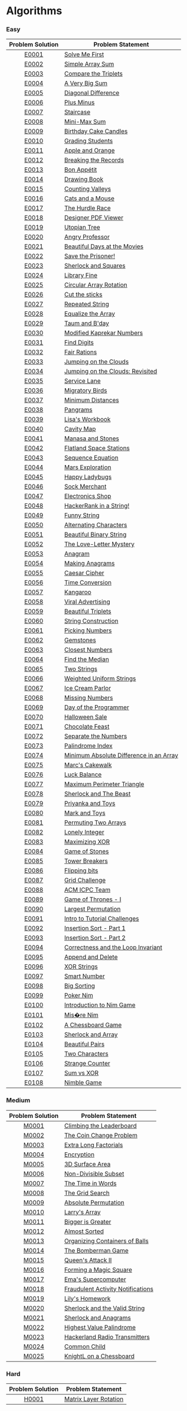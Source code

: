 # Algorithms

### Easy

|Problem Solution|Problem Statement|
|:--------------:|-----------------|
|[E0001]|[Solve Me First]|
|[E0002]|[Simple Array Sum]|
|[E0003]|[Compare the Triplets]|
|[E0004]|[A Very Big Sum]|
|[E0005]|[Diagonal Difference]|
|[E0006]|[Plus Minus]|
|[E0007]|[Staircase]|
|[E0008]|[Mini-Max Sum]|
|[E0009]|[Birthday Cake Candles]|
|[E0010]|[Grading Students]|
|[E0011]|[Apple and Orange]|
|[E0012]|[Breaking the Records]|
|[E0013]|[Bon Appétit]|
|[E0014]|[Drawing Book]|
|[E0015]|[Counting Valleys]|
|[E0016]|[Cats and a Mouse]|
|[E0017]|[The Hurdle Race]|
|[E0018]|[Designer PDF Viewer]|
|[E0019]|[Utopian Tree]|
|[E0020]|[Angry Professor]|
|[E0021]|[Beautiful Days at the Movies]|
|[E0022]|[Save the Prisoner!]|
|[E0023]|[Sherlock and Squares]|
|[E0024]|[Library Fine]|
|[E0025]|[Circular Array Rotation]|
|[E0026]|[Cut the sticks]|
|[E0027]|[Repeated String]|
|[E0028]|[Equalize the Array]|
|[E0029]|[Taum and B'day]|
|[E0030]|[Modified Kaprekar Numbers]|
|[E0031]|[Find Digits]|
|[E0032]|[Fair Rations]|
|[E0033]|[Jumping on the Clouds]|
|[E0034]|[Jumping on the Clouds: Revisited]|
|[E0035]|[Service Lane]|
|[E0036]|[Migratory Birds]|
|[E0037]|[Minimum Distances]|
|[E0038]|[Pangrams]|
|[E0039]|[Lisa's Workbook]|
|[E0040]|[Cavity Map]|
|[E0041]|[Manasa and Stones]|
|[E0042]|[Flatland Space Stations]|
|[E0043]|[Sequence Equation]|
|[E0044]|[Mars Exploration]|
|[E0045]|[Happy Ladybugs]|
|[E0046]|[Sock Merchant]|
|[E0047]|[Electronics Shop]|
|[E0048]|[HackerRank in a String!]|
|[E0049]|[Funny String]|
|[E0050]|[Alternating Characters]|
|[E0051]|[Beautiful Binary String]|
|[E0052]|[The Love-Letter Mystery]|
|[E0053]|[Anagram]|
|[E0054]|[Making Anagrams]|
|[E0055]|[Caesar Cipher]|
|[E0056]|[Time Conversion]|
|[E0057]|[Kangaroo]|
|[E0058]|[Viral Advertising]|
|[E0059]|[Beautiful Triplets]|
|[E0060]|[String Construction]|
|[E0061]|[Picking Numbers]|
|[E0062]|[Gemstones]|
|[E0063]|[Closest Numbers]|
|[E0064]|[Find the Median]|
|[E0065]|[Two Strings]|
|[E0066]|[Weighted Uniform Strings]|
|[E0067]|[Ice Cream Parlor]|
|[E0068]|[Missing Numbers]|
|[E0069]|[Day of the Programmer]|
|[E0070]|[Halloween Sale]|
|[E0071]|[Chocolate Feast]|
|[E0072]|[Separate the Numbers]|
|[E0073]|[Palindrome Index]|
|[E0074]|[Minimum Absolute Difference in an Array]|
|[E0075]|[Marc's Cakewalk]|
|[E0076]|[Luck Balance]|
|[E0077]|[Maximum Perimeter Triangle]|
|[E0078]|[Sherlock and The Beast]|
|[E0079]|[Priyanka and Toys]|
|[E0080]|[Mark and Toys]|
|[E0081]|[Permuting Two Arrays]|
|[E0082]|[Lonely Integer]|
|[E0083]|[Maximizing XOR]|
|[E0084]|[Game of Stones]|
|[E0085]|[Tower Breakers]|
|[E0086]|[Flipping bits]|
|[E0087]|[Grid Challenge]|
|[E0088]|[ACM ICPC Team]|
|[E0089]|[Game of Thrones - I]|
|[E0090]|[Largest Permutation]|
|[E0091]|[Intro to Tutorial Challenges]|
|[E0092]|[Insertion Sort - Part 1]|
|[E0093]|[Insertion Sort - Part 2]|
|[E0094]|[Correctness and the Loop Invariant]|
|[E0095]|[Append and Delete]|
|[E0096]|[XOR Strings]|
|[E0097]|[Smart Number]|
|[E0098]|[Big Sorting]|
|[E0099]|[Poker Nim]|
|[E0100]|[Introduction to Nim Game]|
|[E0101]|[Mis�re Nim]|
|[E0102]|[A Chessboard Game]|
|[E0103]|[Sherlock and Array]|
|[E0104]|[Beautiful Pairs]|
|[E0105]|[Two Characters]|
|[E0106]|[Strange Counter]|
|[E0107]|[Sum vs XOR]|
|[E0108]|[Nimble Game]|

### Medium

|Problem Solution|Problem Statement|
|:--------------:|-----------------|
|[M0001]|[Climbing the Leaderboard]|
|[M0002]|[The Coin Change Problem]|
|[M0003]|[Extra Long Factorials]|
|[M0004]|[Encryption]|
|[M0005]|[3D Surface Area]|
|[M0006]|[Non-Divisible Subset]|
|[M0007]|[The Time in Words]|
|[M0008]|[The Grid Search]|
|[M0009]|[Absolute Permutation]|
|[M0010]|[Larry's Array]|
|[M0011]|[Bigger is Greater]|
|[M0012]|[Almost Sorted]|
|[M0013]|[Organizing Containers of Balls]|
|[M0014]|[The Bomberman Game]|
|[M0015]|[Queen's Attack II]|
|[M0016]|[Forming a Magic Square]|
|[M0017]|[Ema's Supercomputer]|
|[M0018]|[Fraudulent Activity Notifications]|
|[M0019]|[Lily's Homework]|
|[M0020]|[Sherlock and the Valid String]|
|[M0021]|[Sherlock and Anagrams]|
|[M0022]|[Highest Value Palindrome]|
|[M0023]|[Hackerland Radio Transmitters]|
|[M0024]|[Common Child]|
|[M0025]|[KnightL on a Chessboard]|

### Hard

|Problem Solution|Problem Statement|
|:--------------:|-----------------|
|[H0001]|[Matrix Layer Rotation]|

[//]: # (Easy)

[E0001]: Easy/E0001.cpp
[Solve Me First]: https://www.hackerrank.com/challenges/solve-me-first/problem

[E0002]: Easy/E0002.cpp
[Simple Array Sum]: https://www.hackerrank.com/challenges/simple-array-sum/problem

[E0003]: Easy/E0003.cpp
[Compare the Triplets]: https://www.hackerrank.com/challenges/compare-the-triplets/problem

[E0004]: Easy/E0004.cpp
[A Very Big Sum]: https://www.hackerrank.com/challenges/a-very-big-sum/problem

[E0005]: Easy/E0005.cpp
[Diagonal Difference]: https://www.hackerrank.com/challenges/diagonal-difference/problem

[E0006]: Easy/E0006.cpp
[Plus Minus]: https://www.hackerrank.com/challenges/plus-minus/problem

[E0007]: Easy/E0007.cpp
[Staircase]: https://www.hackerrank.com/challenges/staircase/problem

[E0008]: Easy/E0008.cpp
[Mini-Max Sum]: https://www.hackerrank.com/challenges/mini-max-sum/problem

[E0009]: Easy/E0009.cpp
[Birthday Cake Candles]: https://www.hackerrank.com/challenges/birthday-cake-candles/problem

[E0010]: Easy/E0010.cpp
[Grading Students]: https://www.hackerrank.com/challenges/grading/problem

[E0011]: Easy/E0011.cpp
[Apple and Orange]: https://www.hackerrank.com/challenges/apple-and-orange/problem

[E0012]: Easy/E0012.cpp
[Breaking the Records]: https://www.hackerrank.com/challenges/breaking-best-and-worst-records/problem

[E0013]: Easy/E0013.cpp
[Bon Appétit]: https://www.hackerrank.com/challenges/bon-appetit/problem

[E0014]: Easy/E0014.cpp
[Drawing Book]: https://www.hackerrank.com/challenges/drawing-book/problem

[E0015]: Easy/E0015.cpp
[Counting Valleys]: https://www.hackerrank.com/challenges/counting-valleys/problem

[E0016]: Easy/E0016.cpp
[Cats and a Mouse]: https://www.hackerrank.com/challenges/cats-and-a-mouse/problem

[E0017]: Easy/E0017.cpp
[The Hurdle Race]: https://www.hackerrank.com/challenges/the-hurdle-race/problem

[E0018]: Easy/E0018.cpp
[Designer PDF Viewer]: https://www.hackerrank.com/challenges/designer-pdf-viewer/problem

[E0019]: Easy/E0019.cpp
[Utopian Tree]: https://www.hackerrank.com/challenges/utopian-tree/problem

[E0020]: Easy/E0020.cpp
[Angry Professor]: https://www.hackerrank.com/challenges/angry-professor/problem

[E0021]: Easy/E0021.cpp
[Beautiful Days at the Movies]: https://www.hackerrank.com/challenges/beautiful-days-at-the-movies/problem

[E0022]: Easy/E0022.cpp
[Save the Prisoner!]: https://www.hackerrank.com/challenges/save-the-prisoner/problem

[E0023]: Easy/E0023.cpp
[Sherlock and Squares]: https://www.hackerrank.com/challenges/sherlock-and-squares/problem

[E0024]: Easy/E0024.cpp
[Library Fine]: https://www.hackerrank.com/challenges/library-fine/problem

[E0025]: Easy/E0025.cpp
[Circular Array Rotation]: https://www.hackerrank.com/challenges/circular-array-rotation/problem

[E0026]: Easy/E0026.cpp
[Cut the sticks]: https://www.hackerrank.com/challenges/cut-the-sticks/problem

[E0027]: Easy/E0027.cpp
[Repeated String]: https://www.hackerrank.com/challenges/repeated-string/problem

[E0028]: Easy/E0028.cpp
[Equalize the Array]: https://www.hackerrank.com/challenges/equality-in-a-array/problem

[E0029]: Easy/E0029.cpp
[Taum and B'day]: https://www.hackerrank.com/challenges/taum-and-bday/problem

[E0030]: Easy/E0030.cpp
[Modified Kaprekar Numbers]: https://www.hackerrank.com/challenges/kaprekar-numbers/problem

[E0031]: Easy/E0031.cpp
[Find Digits]: https://www.hackerrank.com/challenges/find-digits/problem

[E0032]: Easy/E0032.cpp
[Fair Rations]: https://www.hackerrank.com/challenges/fair-rations/problem

[E0033]: Easy/E0033.cpp
[Jumping on the Clouds]: https://www.hackerrank.com/challenges/jumping-on-the-clouds/problem

[E0034]: Easy/E0034.cpp
[Jumping on the Clouds: Revisited]: https://www.hackerrank.com/challenges/jumping-on-the-clouds-revisited/problem

[E0035]: Easy/E0035.cpp
[Service Lane]: https://www.hackerrank.com/challenges/service-lane/problem

[E0036]: Easy/E0036.cpp
[Migratory Birds]: https://www.hackerrank.com/challenges/migratory-birds/problem

[E0037]: Easy/E0037.cpp
[Minimum Distances]: https://www.hackerrank.com/challenges/minimum-distances/problem

[E0038]: Easy/E0038.cpp
[Pangrams]: https://www.hackerrank.com/challenges/pangrams/problem

[E0039]: Easy/E0039.cpp
[Lisa's Workbook]: https://www.hackerrank.com/challenges/lisa-workbook/problem

[E0040]: Easy/E0040.cpp
[Cavity Map]: https://www.hackerrank.com/challenges/cavity-map/problem

[E0041]: Easy/E0041.cpp
[Manasa and Stones]: https://www.hackerrank.com/challenges/manasa-and-stones/problem

[E0042]: Easy/E0042.cpp
[Flatland Space Stations]: https://www.hackerrank.com/challenges/flatland-space-stations/problem

[E0043]: Easy/E0043.cpp
[Sequence Equation]: https://www.hackerrank.com/challenges/permutation-equation/problem

[E0044]: Easy/E0044.cpp
[Mars Exploration]: https://www.hackerrank.com/challenges/mars-exploration/problem

[E0045]: Easy/E0045.cpp
[Happy Ladybugs]: https://www.hackerrank.com/challenges/happy-ladybugs/problem

[E0046]: Easy/E0046.cpp
[Sock Merchant]: https://www.hackerrank.com/challenges/sock-merchant/problem

[E0047]: Easy/E0047.cpp
[Electronics Shop]: https://www.hackerrank.com/challenges/electronics-shop/problem

[E0048]: Easy/E0048.cpp
[HackerRank in a String!]: https://www.hackerrank.com/challenges/hackerrank-in-a-string/problem

[E0049]: Easy/E0049.cpp
[Funny String]: https://www.hackerrank.com/challenges/funny-string/problem

[E0050]: Easy/E0050.cpp
[Alternating Characters]: https://www.hackerrank.com/challenges/alternating-characters/problem

[E0051]: Easy/E0051.cpp
[Beautiful Binary String]: https://www.hackerrank.com/challenges/beautiful-binary-string/problem

[E0052]: Easy/E0052.cpp
[The Love-Letter Mystery]: https://www.hackerrank.com/challenges/the-love-letter-mystery/problem

[E0053]: Easy/E0053.cpp
[Anagram]: https://www.hackerrank.com/challenges/anagram/problem

[E0054]: Easy/E0054.cpp
[Making Anagrams]: https://www.hackerrank.com/challenges/making-anagrams/problem

[E0055]: Easy/E0055.cpp
[Caesar Cipher]: https://www.hackerrank.com/challenges/caesar-cipher-1/problem

[E0056]: Easy/E0056.cpp
[Time Conversion]: https://www.hackerrank.com/challenges/time-conversion/problem

[E0057]: Easy/E0057.cpp
[Kangaroo]: https://www.hackerrank.com/challenges/kangaroo/problem

[E0058]: Easy/E0058.cpp
[Viral Advertising]: https://www.hackerrank.com/challenges/strange-advertising/problem

[E0059]: Easy/E0059.cpp
[Beautiful Triplets]: https://www.hackerrank.com/challenges/beautiful-triplets/problem

[E0060]: Easy/E0060.cpp
[String Construction]: https://www.hackerrank.com/challenges/string-construction/problem

[E0061]: Easy/E0061.cpp
[Picking Numbers]: https://www.hackerrank.com/challenges/picking-numbers/problem

[E0062]: Easy/E0062.cpp
[Gemstones]: https://www.hackerrank.com/challenges/gem-stones/problem

[E0063]: Easy/E0063.cpp
[Closest Numbers]: https://www.hackerrank.com/challenges/closest-numbers/problem

[E0064]: Easy/E0064.cpp
[Find the Median]: https://www.hackerrank.com/challenges/find-the-median/problem

[E0065]: Easy/E0065.cpp
[Two Strings]: https://www.hackerrank.com/challenges/two-strings/problem

[E0066]: Easy/E0066.cpp
[Weighted Uniform Strings]: https://www.hackerrank.com/challenges/weighted-uniform-string/problem

[E0067]: Easy/E0067.cpp
[Ice Cream Parlor]: https://www.hackerrank.com/challenges/icecream-parlor/problem

[E0068]: Easy/E0068.cpp
[Missing Numbers]: https://www.hackerrank.com/challenges/missing-numbers/problem

[E0069]: Easy/E0069.cpp
[Day of the Programmer]: https://www.hackerrank.com/challenges/day-of-the-programmer/problem

[E0070]: Easy/E0070.cpp
[Halloween Sale]: https://www.hackerrank.com/challenges/halloween-sale/problem

[E0071]: Easy/E0071.cpp
[Chocolate Feast]: https://www.hackerrank.com/challenges/chocolate-feast/problem

[E0072]: Easy/E0072.cpp
[Separate the Numbers]: https://www.hackerrank.com/challenges/separate-the-numbers/problem

[E0073]: Easy/E0073.cpp
[Palindrome Index]: https://www.hackerrank.com/challenges/palindrome-index/problem

[E0074]: Easy/E0074.cpp
[Minimum Absolute Difference in an Array]: https://www.hackerrank.com/challenges/minimum-absolute-difference-in-an-array/problem

[E0075]: Easy/E0075.cpp
[Marc's Cakewalk]: https://www.hackerrank.com/challenges/marcs-cakewalk/problem

[E0076]: Easy/E0076.cpp
[Luck Balance]: https://www.hackerrank.com/challenges/luck-balance/problem

[E0077]: Easy/E0077.cpp
[Maximum Perimeter Triangle]: https://www.hackerrank.com/challenges/maximum-perimeter-triangle/problem

[E0078]: Easy/E0078.cpp
[Sherlock and The Beast]: https://www.hackerrank.com/challenges/sherlock-and-the-beast/problem

[E0079]: Easy/E0079.cpp
[Priyanka and Toys]: https://www.hackerrank.com/challenges/priyanka-and-toys/problem

[E0080]: Easy/E0080.cpp
[Mark and Toys]: https://www.hackerrank.com/challenges/mark-and-toys/problem

[E0081]: Easy/E0081.cpp
[Permuting Two Arrays]: https://www.hackerrank.com/challenges/two-arrays/problem

[E0082]: Easy/E0082.cpp
[Lonely Integer]: https://www.hackerrank.com/challenges/lonely-integer/problem

[E0083]: Easy/E0083.cpp
[Maximizing XOR]: https://www.hackerrank.com/challenges/maximizing-xor/problem

[E0084]: Easy/E0084.cpp
[Game of Stones]: https://www.hackerrank.com/challenges/game-of-stones-1/problem

[E0085]: Easy/E0085.cpp
[Tower Breakers]: https://www.hackerrank.com/challenges/tower-breakers-1/problem

[E0086]: Easy/E0086.cpp
[Flipping bits]: https://www.hackerrank.com/challenges/flipping-bits/problem

[E0087]: Easy/E0087.cpp
[Grid Challenge]: https://www.hackerrank.com/challenges/grid-challenge/problem

[E0088]: Easy/E0088.cpp
[ACM ICPC Team]: https://www.hackerrank.com/challenges/acm-icpc-team/problem

[E0089]: Easy/E0089.cpp
[Game of Thrones - I]: https://www.hackerrank.com/challenges/game-of-thrones/problem

[E0090]: Easy/E0090.cpp
[Largest Permutation]: https://www.hackerrank.com/challenges/largest-permutation/problem

[E0091]: Easy/E0091.cpp
[Intro to Tutorial Challenges]: https://www.hackerrank.com/challenges/tutorial-intro/problem

[E0092]: Easy/E0092.cpp
[Insertion Sort - Part 1]: https://www.hackerrank.com/challenges/insertionsort1/problem

[E0093]: Easy/E0093.cpp
[Insertion Sort - Part 2]: https://www.hackerrank.com/challenges/insertionsort2/problem

[E0094]: Easy/E0094.cpp
[Correctness and the Loop Invariant]: https://www.hackerrank.com/challenges/correctness-invariant/problem

[E0095]: Easy/E0095.cpp
[Append and Delete]: https://www.hackerrank.com/challenges/append-and-delete/problem

[E0096]: Easy/E0096.cpp
[XOR Strings]: https://www.hackerrank.com/challenges/strings-xor/problem

[E0097]: Easy/E0097.cpp
[Smart Number]: https://www.hackerrank.com/challenges/smart-number/problem

[E0098]: Easy/E0098.cpp
[Big Sorting]: https://www.hackerrank.com/challenges/big-sorting/problem

[E0099]: Easy/E0099.cpp
[Poker Nim]: https://www.hackerrank.com/challenges/poker-nim-1/problem

[E0100]: Easy/E0100.cpp
[Introduction to Nim Game]: https://www.hackerrank.com/challenges/nim-game-1/problem

[E0101]: Easy/E0101.cpp
[Mis�re Nim]: https://www.hackerrank.com/challenges/misere-nim-1/problem

[E0102]: Easy/E0102.cpp
[A Chessboard Game]: https://www.hackerrank.com/challenges/a-chessboard-game-1/problem

[E0103]: Easy/E0103.cpp
[Sherlock and Array]: https://www.hackerrank.com/challenges/sherlock-and-array/problem

[E0104]: Easy/E0104.cpp
[Beautiful Pairs]: https://www.hackerrank.com/challenges/beautiful-pairs/problem

[E0105]: Easy/E0105.cpp
[Two Characters]: https://www.hackerrank.com/challenges/two-characters/problem

[E0106]: Easy/E0106.cpp
[Strange Counter]: https://www.hackerrank.com/challenges/strange-code/problem

[E0107]: Easy/E0107.cpp
[Sum vs XOR]: https://www.hackerrank.com/challenges/sum-vs-xor/problem

[E0108]: Easy/E0108.cpp
[Nimble Game]: https://www.hackerrank.com/challenges/nimble-game-1/problem

[//]: # (Medium)

[M0001]: Medium/M0001.cpp
[Climbing the Leaderboard]: https://www.hackerrank.com/challenges/climbing-the-leaderboard/problem

[M0002]: Medium/M0002.cpp
[The Coin Change Problem]: https://www.hackerrank.com/challenges/coin-change/problem

[M0003]: Medium/M0003.cpp
[Extra Long Factorials]: https://www.hackerrank.com/challenges/extra-long-factorials/problem

[M0004]: Medium/M0004.cpp
[Encryption]: https://www.hackerrank.com/challenges/encryption/problem

[M0005]: Medium/M0005.cpp
[3D Surface Area]: https://www.hackerrank.com/challenges/3d-surface-area/problem

[M0006]: Medium/M0006.cpp
[Non-Divisible Subset]: https://www.hackerrank.com/challenges/non-divisible-subset/problem

[M0007]: Medium/M0007.cpp
[The Time in Words]: https://www.hackerrank.com/challenges/the-time-in-words/problem

[M0008]: Medium/M0008.cpp
[The Grid Search]: https://www.hackerrank.com/challenges/the-grid-search/problem

[M0009]: Medium/M0009.cpp
[Absolute Permutation]: https://www.hackerrank.com/challenges/absolute-permutation/problem

[M0010]: Medium/M0010.cpp
[Larry's Array]: https://www.hackerrank.com/challenges/larrys-array/problem

[M0011]: Medium/M0011.cpp
[Bigger is Greater]: https://www.hackerrank.com/challenges/bigger-is-greater/problem

[M0012]: Medium/M0012.cpp
[Almost Sorted]: https://www.hackerrank.com/challenges/almost-sorted/problem

[M0013]: Medium/M0013.cpp
[Organizing Containers of Balls]: https://www.hackerrank.com/challenges/organizing-containers-of-balls/problem

[M0014]: Medium/M0014.cpp
[The Bomberman Game]: https://www.hackerrank.com/challenges/bomber-man/problem

[M0015]: Medium/M0015.cpp
[Queen's Attack II]: https://www.hackerrank.com/challenges/queens-attack-2/problem

[M0016]: Medium/M0016.cpp
[Forming a Magic Square]: https://www.hackerrank.com/challenges/magic-square-forming/problem

[M0017]: Medium/M0017.cpp
[Ema's Supercomputer]: https://www.hackerrank.com/challenges/two-pluses/problem

[M0018]: Medium/M0018.cpp
[Fraudulent Activity Notifications]: https://www.hackerrank.com/challenges/fraudulent-activity-notifications/problem

[M0019]: Medium/M0019.cpp
[Lily's Homework]: https://www.hackerrank.com/challenges/lilys-homework/problem

[M0020]: Medium/M0020.cpp
[Sherlock and the Valid String]: https://www.hackerrank.com/challenges/sherlock-and-valid-string/problem

[M0021]: Medium/M0021.cpp
[Sherlock and Anagrams]: https://www.hackerrank.com/challenges/sherlock-and-anagrams/problem

[M0022]: Medium/M0022.cpp
[Highest Value Palindrome]: https://www.hackerrank.com/challenges/richie-rich/problem

[M0023]: Medium/M0023.cpp
[Hackerland Radio Transmitters]: https://www.hackerrank.com/challenges/hackerland-radio-transmitters/problem

[M0024]: Medium/M0024.cpp
[Common Child]: https://www.hackerrank.com/challenges/common-child/problem

[M0025]: Medium/M0025.cpp
[KnightL on a Chessboard]: https://www.hackerrank.com/challenges/knightl-on-chessboard/problem

[//]: # (Hard)

[H0001]: Hard/H0001.cpp
[Matrix Layer Rotation]: https://www.hackerrank.com/challenges/matrix-rotation-algo/problem

[//]: # (EOF)